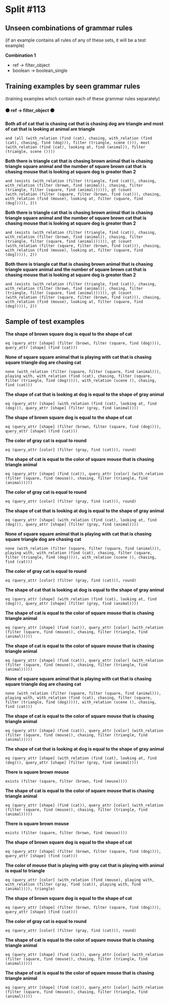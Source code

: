 # Split #113
## Unseen combinations of grammar rules
(if an example contains all rules of any of these sets, it will be a test example)

**Combination 1**
* ref -> filter_object
* boolean -> boolean_single

## Training examples by seen grammar rules
(training examples which contain each of these grammar rules separately)
#### ⚫ ref -> filter_object ⚫
**Both all of cat that is chasing cat that is chasing dog are triangle and most of cat that is looking at animal are triangle**
 ```
and (all (with_relation (find (cat), chasing, with_relation (find (cat), chasing, find (dog))), filter (triangle, scene ())), most (with_relation (find (cat), looking at, find (animal)), filter (triangle, scene ())))
```
**Both there is triangle cat that is chasing brown animal that is chasing triangle square animal and the number of square brown cat that is chasing mouse that is looking at square dog is greater than 2**
 ```
and (exists (with_relation (filter (triangle, find (cat)), chasing, with_relation (filter (brown, find (animal)), chasing, filter (triangle, filter (square, find (animal)))))), gt (count (with_relation (filter (square, filter (brown, find (cat))), chasing, with_relation (find (mouse), looking at, filter (square, find (dog))))), 2))
```
**Both there is triangle cat that is chasing brown animal that is chasing triangle square animal and the number of square brown cat that is chasing mouse that is looking at square dog is greater than 2**
 ```
and (exists (with_relation (filter (triangle, find (cat)), chasing, with_relation (filter (brown, find (animal)), chasing, filter (triangle, filter (square, find (animal)))))), gt (count (with_relation (filter (square, filter (brown, find (cat))), chasing, with_relation (find (mouse), looking at, filter (square, find (dog))))), 2))
```
**Both there is triangle cat that is chasing brown animal that is chasing triangle square animal and the number of square brown cat that is chasing mouse that is looking at square dog is greater than 2**
 ```
and (exists (with_relation (filter (triangle, find (cat)), chasing, with_relation (filter (brown, find (animal)), chasing, filter (triangle, filter (square, find (animal)))))), gt (count (with_relation (filter (square, filter (brown, find (cat))), chasing, with_relation (find (mouse), looking at, filter (square, find (dog))))), 2))
```
## Sample of test examples
**The shape of brown square dog is equal to the shape of cat**
 ```
eq (query_attr [shape] (filter (brown, filter (square, find (dog)))), query_attr [shape] (find (cat)))
```
**None of square square animal that is playing with cat that is chasing square triangle dog are chasing cat**
 ```
none (with_relation (filter (square, filter (square, find (animal))), playing with, with_relation (find (cat), chasing, filter (square, filter (triangle, find (dog))))), with_relation (scene (), chasing, find (cat)))
```
**The shape of cat that is looking at dog is equal to the shape of gray animal**
 ```
eq (query_attr [shape] (with_relation (find (cat), looking at, find (dog))), query_attr [shape] (filter (gray, find (animal))))
```
**The shape of brown square dog is equal to the shape of cat**
 ```
eq (query_attr [shape] (filter (brown, filter (square, find (dog)))), query_attr [shape] (find (cat)))
```
**The color of gray cat is equal to round**
 ```
eq (query_attr [color] (filter (gray, find (cat))), round)
```
**The shape of cat is equal to the color of square mouse that is chasing triangle animal**
 ```
eq (query_attr [shape] (find (cat)), query_attr [color] (with_relation (filter (square, find (mouse)), chasing, filter (triangle, find (animal)))))
```
**The color of gray cat is equal to round**
 ```
eq (query_attr [color] (filter (gray, find (cat))), round)
```
**The shape of cat that is looking at dog is equal to the shape of gray animal**
 ```
eq (query_attr [shape] (with_relation (find (cat), looking at, find (dog))), query_attr [shape] (filter (gray, find (animal))))
```
**None of square square animal that is playing with cat that is chasing square triangle dog are chasing cat**
 ```
none (with_relation (filter (square, filter (square, find (animal))), playing with, with_relation (find (cat), chasing, filter (square, filter (triangle, find (dog))))), with_relation (scene (), chasing, find (cat)))
```
**The color of gray cat is equal to round**
 ```
eq (query_attr [color] (filter (gray, find (cat))), round)
```
**The shape of cat that is looking at dog is equal to the shape of gray animal**
 ```
eq (query_attr [shape] (with_relation (find (cat), looking at, find (dog))), query_attr [shape] (filter (gray, find (animal))))
```
**The shape of cat is equal to the color of square mouse that is chasing triangle animal**
 ```
eq (query_attr [shape] (find (cat)), query_attr [color] (with_relation (filter (square, find (mouse)), chasing, filter (triangle, find (animal)))))
```
**The shape of cat is equal to the color of square mouse that is chasing triangle animal**
 ```
eq (query_attr [shape] (find (cat)), query_attr [color] (with_relation (filter (square, find (mouse)), chasing, filter (triangle, find (animal)))))
```
**None of square square animal that is playing with cat that is chasing square triangle dog are chasing cat**
 ```
none (with_relation (filter (square, filter (square, find (animal))), playing with, with_relation (find (cat), chasing, filter (square, filter (triangle, find (dog))))), with_relation (scene (), chasing, find (cat)))
```
**The shape of cat is equal to the color of square mouse that is chasing triangle animal**
 ```
eq (query_attr [shape] (find (cat)), query_attr [color] (with_relation (filter (square, find (mouse)), chasing, filter (triangle, find (animal)))))
```
**The shape of cat that is looking at dog is equal to the shape of gray animal**
 ```
eq (query_attr [shape] (with_relation (find (cat), looking at, find (dog))), query_attr [shape] (filter (gray, find (animal))))
```
**There is square brown mouse**
 ```
exists (filter (square, filter (brown, find (mouse))))
```
**The shape of cat is equal to the color of square mouse that is chasing triangle animal**
 ```
eq (query_attr [shape] (find (cat)), query_attr [color] (with_relation (filter (square, find (mouse)), chasing, filter (triangle, find (animal)))))
```
**There is square brown mouse**
 ```
exists (filter (square, filter (brown, find (mouse))))
```
**The shape of brown square dog is equal to the shape of cat**
 ```
eq (query_attr [shape] (filter (brown, filter (square, find (dog)))), query_attr [shape] (find (cat)))
```
**The color of mouse that is playing with gray cat that is playing with animal is equal to triangle**
 ```
eq (query_attr [color] (with_relation (find (mouse), playing with, with_relation (filter (gray, find (cat)), playing with, find (animal)))), triangle)
```
**The shape of brown square dog is equal to the shape of cat**
 ```
eq (query_attr [shape] (filter (brown, filter (square, find (dog)))), query_attr [shape] (find (cat)))
```
**The color of gray cat is equal to round**
 ```
eq (query_attr [color] (filter (gray, find (cat))), round)
```
**The shape of cat is equal to the color of square mouse that is chasing triangle animal**
 ```
eq (query_attr [shape] (find (cat)), query_attr [color] (with_relation (filter (square, find (mouse)), chasing, filter (triangle, find (animal)))))
```
**The shape of cat is equal to the color of square mouse that is chasing triangle animal**
 ```
eq (query_attr [shape] (find (cat)), query_attr [color] (with_relation (filter (square, find (mouse)), chasing, filter (triangle, find (animal)))))
```
